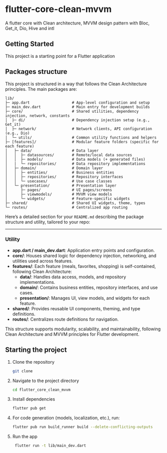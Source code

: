 # flutter-core-clean-mvvm

A flutter core with Clean architecture, MVVM design pattern with Bloc, Get_it, Dio, Hive and intl

## Getting Started

This project is a starting point for a Flutter application

## Packages structure
This project is structured in a way that follows the Clean Architecture principles. The main packages are:

```
lib/
├─ app.dart                   # App-level configuration and setup
├─ main_dev.dart              # Main entry for development builds
├─ core/                      # Shared utilities, dependency injection, network, constants
│  ├─ di/                     # Dependency injection setup (e.g., Get_it)
│  ├─ network/                # Network clients, API configuration (e.g., Dio)
│  └─ utils/                  # Common utility functions and helpers
├─ [features]/                # Modular feature folders (specific for each feature) 
│   ├─ data/                  # Data layer
│   │  ├─ datasources/        # Remote/local data sources
│   │  ├─ models/             # Data models (+ generated files)
│   |  └─ repositories/       # Data repository implementations
│   ├─ domain/                # Domain layer
│   │  ├─ entities/           # Business entities
│   │  ├─ repositories/       # Repository interfaces
│   │  └─ usecases/           # Use case classes
│   └─ presentation/          # Presentation layer
│      ├─ pages/              # UI pages/screens
│      ├─ viewmodels/         # MVVM view models
│      └─ widgets/            # Feature-specific widgets
├─ shared/                    # Shared UI widgets, theme, types
└─ routes/                    # Centralized app routing
```
Here’s a detailed section for your `README.md` describing the package structure and utility, tailored to your repo:

---
### Utility

- **app.dart / main_dev.dart**: Application entry points and configuration.
- **core/**: Houses shared logic for dependency injection, networking, and utilities used across features.
- **features/**: Each feature (meals, favorites, shopping) is self-contained, following Clean Architecture:
    - **data/**: Handles data access, models, and repository implementations.
    - **domain/**: Contains business entities, repository interfaces, and use cases.
    - **presentation/**: Manages UI, view models, and widgets for each feature.
- **shared/**: Provides reusable UI components, theming, and type definitions.
- **routes/**: Centralizes route definitions for navigation.

This structure supports modularity, scalability, and maintainability, following Clean Architecture and MVVM principles for Flutter development.

## Starting the project
1. Clone the repository
   ```bash
   git clone
    ```
2. Navigate to the project directory 
   ```bash
   cd flutter_core_clean_mvvm
   ```
3. Install dependencies
   ```bash
   flutter pub get
   ```
4. For code generation (models, localization, etc.), run:
   ```bash
   flutter pub run build_runner build --delete-conflicting-outputs
   ```
5. Run the app
   ```bash
    flutter run -t lib/main_dev.dart
    ```
